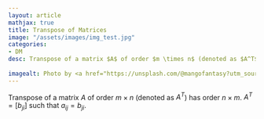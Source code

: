 ```yaml
---
layout: article
mathjax: true
title: Transpose of Matrices
image: "/assets/images/img_test.jpg"
categories:
- DM
desc: Transpose of a matrix $A$ of order $m \times n$ (denoted as $A^T$) has order $n \times m$. 
 
imagealt: Photo by <a href="https://unsplash.com/@mangofantasy?utm_source=unsplash&utm_medium=referral&utm_content=creditCopyText">Tim Johnson</a> on <a href="https://unsplash.com/s/photos/logic?utm_source=unsplash&utm_medium=referral&utm_content=creditCopyText">Unsplash</a>
---
```

Transpose of a matrix $A$ of order $m \times n$ (denoted as $A^T$) has order $n \times m$. 
$A^T = [b_{ji}]$ such that $a_{ij} = b_{ji}$.
